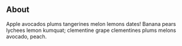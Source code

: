 ## About

Apple avocados plums tangerines melon lemons dates! Banana pears lychees
lemon kumquat; clementine grape clementines plums melons avocado, peach.
